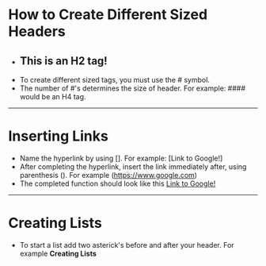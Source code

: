 # **How to Create Different Sized Headers**
* ## This is an H2 tag!
* To create different sized tags, you must use the # symbol.
* The number of #'s determines the size of header. For example: #### would be an H4 tag.
***
# **Inserting Links** 
* Name the hyperlink by using []. For example: [Link to Google!] 
* After completing the hyperlink, insert the link immediately after, using parenthesis (). For example (https://www.google.com)
* The completed function should look like this [Link to Google!](https://www.google.com) 
***
# **Creating Lists** 
* To start a list add two asterick's before and after your header. For example **Creating Lists**
